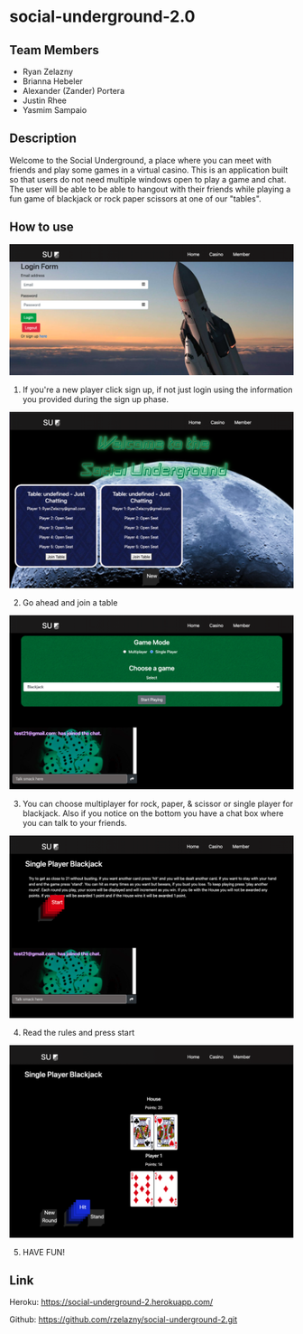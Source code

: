 # social-underground-2.0

## Team Members
- Ryan Zelazny
- Brianna Hebeler
- Alexander (Zander) Portera
- Justin Rhee
- Yasmim Sampaio

## Description
Welcome to the Social Underground, a place where you can meet with friends and play some games in a virtual casino. This is an application built so that users do not need multiple windows open to play a game and chat. The user will be able to be able to hangout with their friends while playing a fun game of blackjack or rock paper scissors at one of our "tables".

## How to use

<img src="client/public/images/login.png">

1) If you're a new player click sign up, if not just login using the information you provided during the sign up phase.

<img src="client/public/images/home.png">

2) Go ahead and join a table

<img src="client/public/images/jointable.png">

3) You can choose multiplayer for rock, paper, & scissor or single player for blackjack. Also if you notice on the bottom you have a chat box where you can talk to your friends.

<img src="client/public/images/startgame.png">

4) Read the rules and press start

<img src="client/public/images/enjoy.png">

5) HAVE FUN!




##  Link
Heroku: 
https://social-underground-2.herokuapp.com/

Github:
https://github.com/rzelazny/social-underground-2.git
